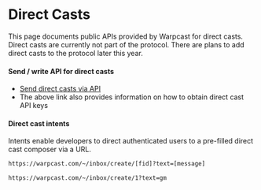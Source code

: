 # Direct Casts

This page documents public APIs provided by Warpcast for direct casts. Direct casts are currently not part of the protocol. There are plans to add direct casts to the protocol later this year.

#### Send / write API for direct casts

- [Send direct casts via API](https://www.notion.so/warpcast/Public-Programmable-DCs-v1-50d9d99e34ac4d10add55bd26a91804f)
- The above link also provides information on how to obtain direct cast API keys

#### Direct cast intents

Intents enable developers to direct authenticated users to a pre-filled direct cast composer via a URL.

```bash
https://warpcast.com/~/inbox/create/[fid]?text=[message]

https://warpcast.com/~/inbox/create/1?text=gm
```
